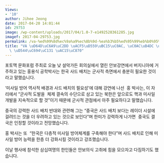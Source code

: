 ```yaml
---
Views:
- '10'
author: Jihee Jeong
date: 2017-04-20 14:01:44
id: 29753
image: /wp-content/uploads/2017/04/1.0-7-e1492528361285.jpg
imagef: 2017-04-29753.jpg
permalink: /va-%ed%99%8d%ec%9a%a9%ec%8b%9d-%ea%b3%b5%ed%95%99%eb%b0%95%ec%82%ac-%ec%82%ac%eb%93%9c-%eb%b0%b0%ec%b9%98-%ed%95%84%ec%9a%94%ec%84%b1-%ea%b0%95%ec%a1%b0/
title: "VA \uD64D\uC6A9\uC2DD \uACF5\uD559\uBC15\uC0AC, \uC0AC\uB4DC \uBC30\uCE58\
  \ \uD544\uC694\uC131 \uAC15\uC870"
---
```


포토맥 문화포럼 주최로 오늘 낮 설악가든 회의실에서 열린 안보강연에서 버지니아에 거주하고 있는 홍용식 공학박사는 한국 사드 배치는 군사적 측면에서 충분히 필요한 것이라고 말했습니다.

‘미사일 방어 역사적 배경과 사드 배치의 필요성’에 대해 강연에 나선  홍 박사는, 이 자리에서 “군사적 도발을  체제 결속의 수단으로 삼고 있는 북한은 앞으로도 핵과 미사일 개발을 지속적으로 할 것”이기 때문에 군사적 관점에서 아주 필요하다고 말했습니다.

중국의 강력한 사드 배치 반대와 관련해 그는 “중국은 사드 배치 보다는 레이더 시설에 걸려드는 것을 더 우려하고 있는 것으로 보인다”며 한미가 강력하게 나가면  중국도 결국은 인정할 것이라고 전망했습니다.

홍 박사는 또  “한국은 다층적 미사일 방어체계를 구축해야 한다”며 사드 배치로 인해 미사일 방어 능력을 한층 더 강화시킬 것이라고 강조했습니다.

이날 행사에 참석한 삼십여명의 한인들은 안보의식 고취에 힘을 모으자고 다짐하기도 했습니다.

&nbsp;